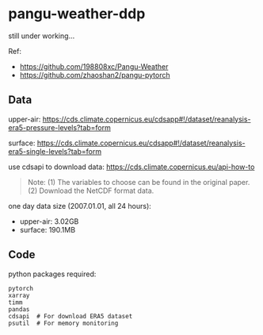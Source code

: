 # pangu-weather-ddp

still under working...

Ref:
- https://github.com/198808xc/Pangu-Weather
- https://github.com/zhaoshan2/pangu-pytorch


## Data

upper-air:
https://cds.climate.copernicus.eu/cdsapp#!/dataset/reanalysis-era5-pressure-levels?tab=form

surface:
https://cds.climate.copernicus.eu/cdsapp#!/dataset/reanalysis-era5-single-levels?tab=form

use cdsapi to download data:
https://cds.climate.copernicus.eu/api-how-to

> Note: (1) The variables to choose can be found in the original paper.
(2) Download the NetCDF format data.

one day data size (2007.01.01, all 24 hours):
- upper-air: 3.02GB
- surface: 190.1MB

## Code

python packages required:
```
pytorch
xarray
timm
pandas
cdsapi  # For download ERA5 dataset
psutil  # For memory monitoring
```
